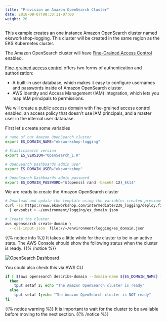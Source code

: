 ```yaml
---
title: "Provision an Amazon OpenSearch Cluster"
date: 2018-08-07T08:30:11-07:00
weight: 20
---
```


This example creates an one instance Amazon OpenSearch cluster named eksworkshop-logging. This cluster will be created in the same region as the EKS Kubernetes cluster.

The Amazon OpenSearch cluster will have [Fine-Grained Access Control](https://docs.aws.amazon.com/opensearch-service/latest/developerguide/fgac.html) enabled.

[Fine-grained access control](https://docs.aws.amazon.com/opensearch-service/latest/developerguide/fgac.html) offers two forms of authentication and authorization:

* A built-in user database, which makes it easy to configure usernames and passwords inside of Amazon OpenSearch cluster.
* AWS Identity and Access Management (IAM) integration, which lets you map IAM principals to permissions.

We will create a public access domain with fine-grained access control enabled, an access policy that doesn't use IAM principals, and a master user in the internal user database.

First let's create some variables

```bash
# name of our Amazon OpenSearch cluster
export ES_DOMAIN_NAME="eksworkshop-logging"

# Elasticsearch version
export ES_VERSION="OpenSearch_1.0"

# OpenSearch Dashboards admin user
export ES_DOMAIN_USER="eksworkshop"

# OpenSearch Dashboards admin password
export ES_DOMAIN_PASSWORD="$(openssl rand -base64 12)_Ek1$"
```

We are ready to create the Amazon OpenSearch cluster

```bash
# Download and update the template using the variables created previously
curl -sS https://www.eksworkshop.com/intermediate/230_logging/deploy.files/es_domain.json \
  | envsubst > ~/environment/logging/es_domain.json

# Create the cluster
aws opensearch create-domain \
  --cli-input-json  file://~/environment/logging/es_domain.json
```

{{% notice info %}}
It takes a little while for the cluster to be in an active state. The AWS Console should show the following status when the cluster is ready.
{{% /notice %}}

![OpenSearch Dashboard](/images/logging/logging_os_dashboard.png)

You could also check this via AWS CLI

```bash
if [ $(aws opensearch describe-domain --domain-name ${ES_DOMAIN_NAME} --query 'DomainStatus.Processing') == "false" ]
  then
    tput setaf 2; echo "The Amazon OpenSearch cluster is ready"
  else
    tput setaf 1;echo "The Amazon OpenSearch cluster is NOT ready"
fi
```

{{% notice warning %}}
It is important to wait for the cluster to be available before moving to the next section.
{{% /notice %}}
